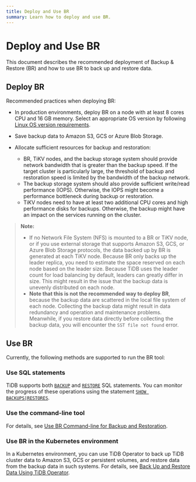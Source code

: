 ```yaml
---
title: Deploy and Use BR
summary: Learn how to deploy and use BR.
---
```


# Deploy and Use BR

This document describes the recommended deployment of Backup & Restore (BR) and how to use BR to back up and restore data.

## Deploy BR

Recommended practices when deploying BR:

- In production environments, deploy BR on a node with at least 8 cores CPU and 16 GB memory. Select an appropriate OS version by following [Linux OS version requirements](/hardware-and-software-requirements.md#linux-os-version-requirements).
- Save backup data to Amazon S3, GCS or Azure Blob Storage.
- Allocate sufficient resources for backup and restoration:

    - BR, TiKV nodes, and the backup storage system should provide network bandwidth that is greater than the backup speed. If the target cluster is particularly large, the threshold of backup and restoration speed is limited by the bandwidth of the backup network.
    - The backup storage system should also provide sufficient write/read performance (IOPS). Otherwise, the IOPS might become a performance bottleneck during backup or restoration.
    - TiKV nodes need to have at least two additional CPU cores and high performance disks for backups. Otherwise, the backup might have an impact on the services running on the cluster.

> **Note:**
>
> - If no Network File System (NFS) is mounted to a BR or TiKV node, or if you use external storage that supports Amazon S3, GCS, or Azure Blob Storage protocols, the data backed up by BR is generated at each TiKV node. Because BR only backs up the leader replica, you need to estimate the space reserved on each node based on the leader size. Because TiDB uses the leader count for load balancing by default, leaders can greatly differ in size. This might result in the issue that the backup data is unevenly distributed on each node.
> - **Note that this is not the recommended way to deploy BR**, because the backup data are scattered in the local file system of each node. Collecting the backup data might result in data redundancy and operation and maintenance problems. Meanwhile, if you restore data directly before collecting the backup data, you will encounter the `SST file not found` error.

## Use BR

Currently, the following methods are supported to run the BR tool:

### Use SQL statements

TiDB supports both [`BACKUP`](/sql-statements/sql-statement-backup.md) and [`RESTORE`](/sql-statements/sql-statement-restore.md) SQL statements. You can monitor the progress of these operations using the statement [`SHOW BACKUPS|RESTORES`](/sql-statements/sql-statement-show-backups.md).

### Use the command-line tool

For details, see [Use BR Command-line for Backup and Restoration](/br/use-br-command-line-tool.md).

### Use BR in the Kubernetes environment

In a Kubernetes environment, you can use TiDB Operator to back up TiDB cluster data to Amazon S3, GCS or persistent volumes, and restore data from the backup data in such systems. For details, see [Back Up and Restore Data Using TiDB Operator](https://docs.pingcap.com/tidb-in-kubernetes/stable/backup-restore-overview).

